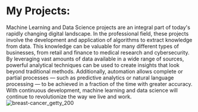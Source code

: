 # My Projects:
Machine Learning and Data Science projects are an integral part of today's rapidly changing digital landscape. In the professional field, these projects involve the development and application of algorithms to extract knowledge from data. This knowledge can be valuable for many different types of businesses, from retail and finance to medical research and cybersecurity. By leveraging vast amounts of data available in a wide range of sources, powerful analytical techniques can be used to create insights that look beyond traditional methods. Additionally, automation allows complete or partial processes — such as predictive analytics or natural language processing — to be achieved in a fraction of the time with greater accuracy. With continuous development, machine learning and data science will continue to revolutionize the way we live and work.
![breast-cancer_getty_200](https://user-images.githubusercontent.com/110313204/213705214-8146cb63-1769-44bc-b01c-ba2ed12f72b1.jpg)
